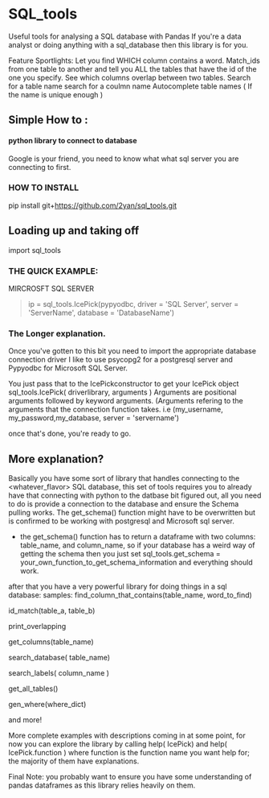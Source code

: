 # SQL_tools



Useful tools for analysing a SQL database with Pandas
If you're a data analyst or doing anything with a sql_database then this library is for you. 

Feature Sportlights:
Let you find WHICH column contains a word.
Match_ids from one table to another and tell you ALL the tables that have the id of the one you specify. 
See which columns overlap between two tables. 
Search for a table name
search for a coulmn name
Autocomplete table names ( If the name is unique enough )



## Simple How to :

#### python library to connect to database  
Google is your friend, you need to know what what sql server you are connecting to first. 

### HOW TO INSTALL  
pip install git+https://github.com/2yan/sql_tools.git   



## Loading up and taking off 
import sql_tools

### THE QUICK EXAMPLE: 
MIRCROSFT SQL SERVER

> ip = sql_tools.IcePick(pypyodbc, driver = 'SQL Server', server = 'ServerName', database = 'DatabaseName')

### The Longer explanation.


Once you've gotten to this bit you need to import the appropriate database connection driver
I like to use psycopg2 for a postgresql server 
and Pypyodbc for Microsoft SQL Server.

 
You just pass that to the IcePickconstructor to get your IcePick object
sql_tools.IcePick( driverlibrary, arguments )
Arguments are positional arguments followed by keyword arguments. 
(Arguments refering to the arguments that the connection function takes. i.e (my_username, my_password,my_database, server = 'servername') 

once that's done, you're ready to go. 


## More explanation?
Basically you have some sort of library that handles connecting to the <whatever_flavor> SQL database, this set of tools requires you to already have that connecting with python to the datbase bit figured out, all you need to do is provide a connection to the database and ensure the Schema pulling works. The get_schema() function might have to be overwritten but is confirmed to be working with
postgresql and Microsoft sql server.

- the get_schema() function has to return a dataframe with two columns: table_name, and column_name, so if your database has a 
weird way of getting the schema then you just set sql_tools.get_schema = your_own_function_to_get_schema_information 
and everything should work. 



after that you have a very powerful library for doing things in a sql database:
samples: 
find_column_that_contains(table_name, word_to_find)

id_match(table_a, table_b)

print_overlapping

get_columns(table_name)

search_database( table_name)

search_labels( column_name )

get_all_tables()

gen_where(where_dict)



and more!

More complete examples with descriptions coming in at some point, for now you can explore the library by calling help( IcePick)
and help( IcePick.function ) where function is the function name you want help for; the majority of them have explanations. 

Final Note:
you probably want to ensure you have some understanding of pandas dataframes as this library relies heavily on them. 









